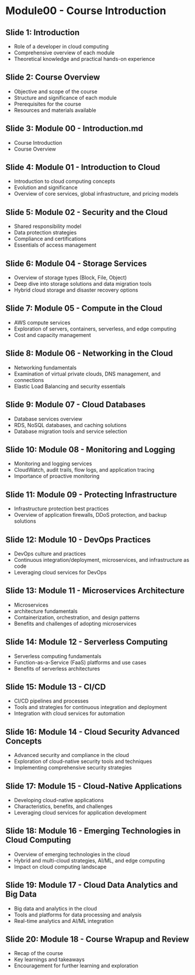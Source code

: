 # Module00 - Course Introduction



## Slide 1: Introduction

- Role of a developer in cloud computing
- Comprehensive overview of each module
- Theoretical knowledge and practical hands-on experience

## Slide 2: Course Overview

- Objective and scope of the course
- Structure and significance of each module
- Prerequisites for the course
- Resources and materials available

## Slide 3: Module 00 - Introduction.md

- Course Introduction
- Course Overview

## Slide 4: Module 01 - Introduction to Cloud

- Introduction to cloud computing concepts
- Evolution and significance
- Overview of core services, global infrastructure, and pricing models

## Slide 5: Module 02 - Security and the Cloud

- Shared responsibility model
- Data protection strategies
- Compliance and certifications
- Essentials of access management

## Slide 6: Module 04 - Storage Services

- Overview of storage types (Block, File, Object)
- Deep dive into storage solutions and data migration tools
- Hybrid cloud storage and disaster recovery options

## Slide 7: Module 05 - Compute in the Cloud

- AWS compute services
- Exploration of servers, containers, serverless, and edge computing
- Cost and capacity management

## Slide 8: Module 06 - Networking in the Cloud

- Networking fundamentals
- Examination of virtual private clouds, DNS management, and connections
- Elastic Load Balancing and security essentials

## Slide 9: Module 07 - Cloud Databases

- Database services overview
- RDS, NoSQL databases, and caching solutions
- Database migration tools and service selection

## Slide 10: Module 08 - Monitoring and Logging

- Monitoring and logging services
- CloudWatch, audit trails, flow logs, and application tracing
- Importance of proactive monitoring

## Slide 11: Module 09 - Protecting Infrastructure

- Infrastructure protection best practices
- Overview of application firewalls, DDoS protection, and backup solutions

## Slide 12: Module 10 - DevOps Practices

- DevOps culture and practices
- Continuous integration/deployment, microservices, and infrastructure as code
- Leveraging cloud services for DevOps

## Slide 13: Module 11 - Microservices Architecture

- Microservices
- architecture fundamentals
- Containerization, orchestration, and design patterns
- Benefits and challenges of adopting microservices

## Slide 14: Module 12 - Serverless Computing

- Serverless computing fundamentals
- Function-as-a-Service (FaaS) platforms and use cases
- Benefits of serverless architectures

## Slide 15: Module 13 - CI/CD

- CI/CD pipelines and processes
- Tools and strategies for continuous integration and deployment
- Integration with cloud services for automation

## Slide 16: Module 14 - Cloud Security Advanced Concepts

- Advanced security and compliance in the cloud
- Exploration of cloud-native security tools and techniques
- Implementing comprehensive security strategies

## Slide 17: Module 15 - Cloud-Native Applications

- Developing cloud-native applications
- Characteristics, benefits, and challenges
- Leveraging cloud services for application development

## Slide 18: Module 16 - Emerging Technologies in Cloud Computing

- Overview of emerging technologies in the cloud
- Hybrid and multi-cloud strategies, AI/ML, and edge computing
- Impact on cloud computing landscape

## Slide 19: Module 17 - Cloud Data Analytics and Big Data

- Big data and analytics in the cloud
- Tools and platforms for data processing and analysis
- Real-time analytics and AI/ML integration

## Slide 20: Module 18 - Course Wrapup and Review

- Recap of the course
- Key learnings and takeaways
- Encouragement for further learning and exploration

